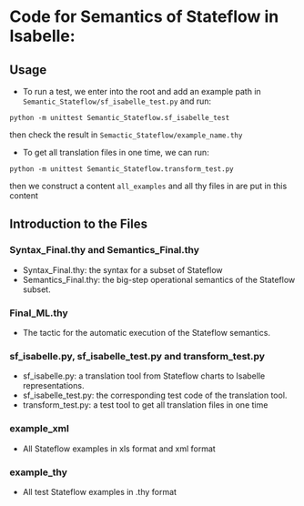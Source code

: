   
# Code for Semantics of Stateflow in Isabelle:

## Usage
* To run a test, we enter into the root and add an example path in ```Semantic_Stateflow/sf_isabelle_test.py``` and run:

```python -m unittest Semantic_Stateflow.sf_isabelle_test```

then check the result in ```Semactic_Stateflow/example_name.thy```

* To get all translation files in one time, we can run:

```python -m unittest Semantic_Stateflow.transform_test.py ```

then we construct a content ```all_examples``` and all thy files in are put in this content

## Introduction to the Files

### Syntax_Final.thy and Semantics_Final.thy
* Syntax_Final.thy: the syntax for a subset of Stateflow
* Semantics_Final.thy: the big-step operational semantics of the Stateflow subset.

### Final_ML.thy
* The tactic for the automatic execution of the Stateflow semantics.

### sf_isabelle.py, sf_isabelle_test.py and transform_test.py
* sf_isabelle.py: a translation tool from Stateflow charts to Isabelle representations.
* sf_isabelle_test.py: the corresponding test code of the translation tool.
* transform_test.py: a test tool to get all translation files in one time

### example_xml
* All Stateflow examples in xls format and xml format

### example_thy
* All test Stateflow examples in .thy format



